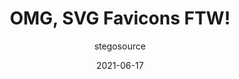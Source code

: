 ---
author: stegosource
date: 2021-06-17
layout: post.njk
tags:
  - article
  - html
  - svg
  - favicons
target_url: https://austingil.com/svg-favicons/
title: OMG, SVG Favicons FTW!
---